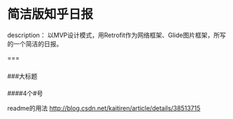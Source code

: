 # 简洁版知乎日报
description：
以MVP设计模式，用Retrofit作为网络框架、Glide图片框架，所写的一个简洁的日报。


===
###
###大标题
####
####4个#号

readme的用法
http://blog.csdn.net/kaitiren/article/details/38513715
